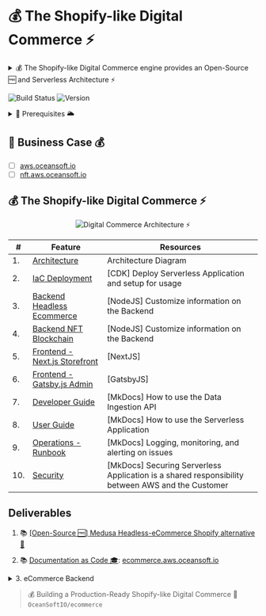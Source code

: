 # 💰 The Shopify-like Digital Commerce ⚡

<details>
<summary>💰 The Shopify-like Digital Commerce engine provides an Open-Source 🆓 and Serverless Architecture ⚡</summary>

  * 🎯 The Shopify-like digital commerce engine built for developers optimizes operations and creates unique customer experiences; offers extensibility and customization with minimal developer effort; and provides an open, modular architecture that eliminates "hacky" workarounds, as well as speed and maintainability, allowing merchants to scale quickly without incurring technical debt.
  * ⛅ A Real-World guide to Building Production-Ready Scalable eCommerce Application ⚡

</details>

![Build Status](https://github.com/OceanSoftIO/ecommerce/workflows/CI-NFT-Testnet/badge.svg?branch=main)
![Version](https://img.shields.io/badge/version-dev-blue)


<details>
<summary>🚦 Prerequisites 🌥</summary>
  
  * [x] **AWS Account**: using [AWS Free Tier](https://aws.amazon.com/free) or [AWS Workshop Portal](https://cdk.job4u.io/en/setup/aws-account.html)
  * [ ] [Manually] [AWS CloudShell](https://cdk.job4u.io/en/setup/cloud9-ide.html)
  * [ ] [Automatically] [GitHub Action]()
  
</details>
  

## 💎 Business Case 💰

* [ ] [aws.oceansoft.io](https://aws.oceansoft.io)
* [ ] [nft.aws.oceansoft.io](https://nft.aws.oceansoft.io)

## 💰 The Shopify-like Digital Commerce ⚡

<p align="center">
  <img src="README/images/architecture.jpg" alt="Digital Commerce Architecture ⚡">
</p>


| #  | Feature                               | Resources                                   |
| ---| ------------------------------------- | ------------------------------------------- |
| 1. | [Architecture](#)                     | Architecture Diagram |
| 2. | [IaC Deployment](#)                   | [CDK] Deploy Serverless Application and setup for usage |
| 3. | [Backend Headless Ecommerce](#)       | [NodeJS] Customize information on the Backend |
| 4. | [Backend NFT Blockchain](#)           | [NodeJS] Customize information on the Backend |
| 5. | [Frontend - Next.js Storefront](#)    | [NextJS]  |
| 6. | [Frontend - Gatsby.js Admin](#)       | [GatsbyJS]  |
| 7. | [Developer Guide](#)                  | [MkDocs] How to use the Data Ingestion API |
| 8. | [User Guide](#)                       | [MkDocs] How to use the Serverless Application |
| 9. | [Operations - Runbook](#)             | [MkDocs] Logging, monitoring, and alerting on issues |
| 10. | [Security](#)                        | [MkDocs] Securing Serverless Application is a shared responsibility between AWS and the Customer |


## Deliverables

1. 📚 [ [Open-Source 🆓] Medusa Headless-eCommerce Shopify alternative 🐳](https://blog.oceansoft.io/medusa-headless-ecommerce-shopify-alternative)

2. 📚 [Documentation as Code 🎓](https://blog.oceansoft.io/docs-as-code): [ecommerce.aws.oceansoft.io](https://ecommerce.aws.oceansoft.io) 

<details>
<summary>3. eCommerce Backend</summary>
  
  * ✅ [eCommerce Backend](https://github.com/medusajs/medusa)

    ```
    git clone https://github.com/OceanSoftIO/ecommerce

    cd ecommerce/backend
    # medusa develop
    # yarn start
    yarn dev
    ```

  * ✅ An [eCommerce Backend Docker](https://github.com/OceanSoftIO/ecommerce/blob/main/docker/) should be running locally on port 9999.

</details>

>  💰 Building a Production-Ready Shopify-like Digital Commerce 🎁 `OceanSoftIO/ecommerce`
